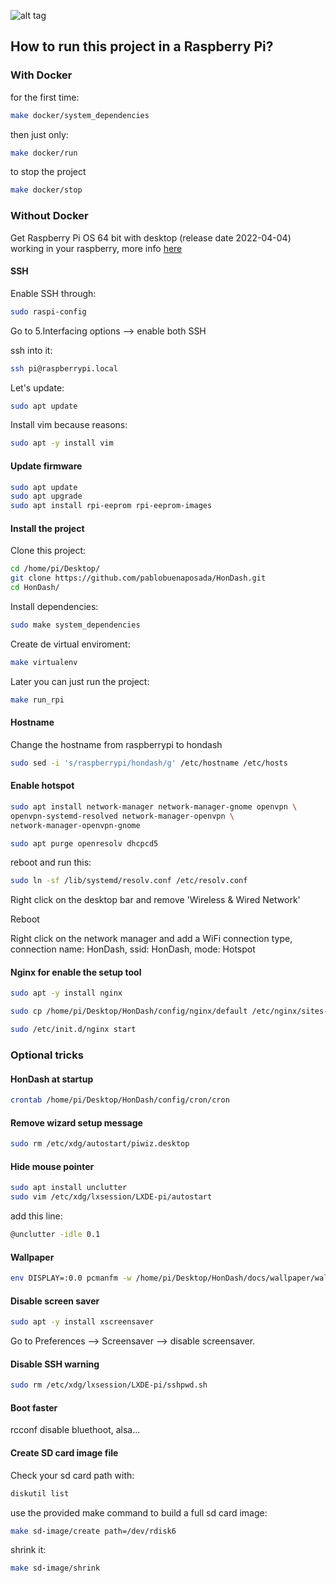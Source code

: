 ![alt tag](https://raw.github.com/pablobuenaposada/HonDash/master/docs/logo/hondash.png)

## How to run this project in a Raspberry Pi?

### With Docker
for the first time:
```sh
make docker/system_dependencies
```
then just only:
```sh
make docker/run
```
to stop the project
```sh
make docker/stop
```

### Without Docker
Get Raspberry Pi OS 64 bit with desktop (release date 2022-04-04) working in your raspberry, more info [here](https://www.raspberrypi.org/downloads/raspberry-pi-os/)

#### SSH
Enable SSH through:
```sh
sudo raspi-config
```
Go to 5.Interfacing options --> enable both SSH

ssh into it:
```sh
ssh pi@raspberrypi.local
```

Let's update:
```sh
sudo apt update
```

Install vim because reasons:
 ```sh
sudo apt -y install vim
```

#### Update firmware
```sh
sudo apt update
sudo apt upgrade
sudo apt install rpi-eeprom rpi-eeprom-images
```

#### Install the project
Clone this project:
```sh
cd /home/pi/Desktop/
git clone https://github.com/pablobuenaposada/HonDash.git
cd HonDash/
```

Install dependencies:
```sh
sudo make system_dependencies
```

Create de virtual enviroment:
```sh
make virtualenv
```
Later you can just run the project:
```sh
make run_rpi
```

#### Hostname
Change the hostname from raspberrypi to hondash
```sh
sudo sed -i 's/raspberrypi/hondash/g' /etc/hostname /etc/hosts
```

#### Enable hotspot
```sh
sudo apt install network-manager network-manager-gnome openvpn \
openvpn-systemd-resolved network-manager-openvpn \
network-manager-openvpn-gnome
```

```sh
sudo apt purge openresolv dhcpcd5
```
reboot and run this: 

```sh
sudo ln -sf /lib/systemd/resolv.conf /etc/resolv.conf
```

Right click on the desktop bar and remove 'Wireless & Wired Network'

Reboot

Right click on the network manager and add a WiFi connection type, connection name: HonDash, ssid: HonDash, mode: Hotspot

#### Nginx for enable the setup tool
```sh
sudo apt -y install nginx
```

```sh
sudo cp /home/pi/Desktop/HonDash/config/nginx/default /etc/nginx/sites-enabled/default
```

```sh
sudo /etc/init.d/nginx start
```

### Optional tricks
#### HonDash at startup
```sh
crontab /home/pi/Desktop/HonDash/config/cron/cron
```

#### Remove wizard setup message
```sh
sudo rm /etc/xdg/autostart/piwiz.desktop
```

#### Hide mouse pointer
```sh
sudo apt install unclutter
sudo vim /etc/xdg/lxsession/LXDE-pi/autostart
```
add this line:
```sh
@unclutter -idle 0.1
```

#### Wallpaper
```sh
env DISPLAY=:0.0 pcmanfm -w /home/pi/Desktop/HonDash/docs/wallpaper/wallpaper.png --wallpaper-mode=stretch
```

#### Disable screen saver
```sh
sudo apt -y install xscreensaver
```
Go to Preferences --> Screensaver --> disable screensaver.

#### Disable SSH warning
```sh
sudo rm /etc/xdg/lxsession/LXDE-pi/sshpwd.sh
```
#### Boot faster
rcconf
disable bluethoot, alsa...

#### Create SD card image file
Check your sd card path with:
```sh
diskutil list
```

use the provided make command to build a full sd card image:
```sh
make sd-image/create path=/dev/rdisk6
```

shrink it:
```sh
make sd-image/shrink
```
